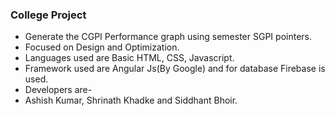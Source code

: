 ### College Project
-   Generate the CGPI Performance graph using semester SGPI pointers.
-   Focused on Design and Optimization.
-   Languages used are Basic HTML, CSS, Javascript.
-   Framework used are Angular Js(By Google) and for database Firebase is used.
-   Developers are-
-   Ashish Kumar, Shrinath Khadke and Siddhant Bhoir.
